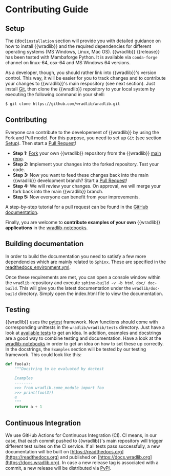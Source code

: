 # Contributing Guide

## Setup

The {doc}`installation` section will provide you with detailed guidance on how to install {{wradlib}} and the required dependencies for different operating systems (MS Windows, Linux, Mac OS). {{wradlib}} {{release}} has been tested with Mambaforge Python. It is available via `conda-forge` channel on linux-64, osx-64 and MS Windows 64 versions.

As a developer, though, you should rather link into {{wradlib}}'s version control. This way, it will be easier for you to track changes and to contribute your changes to {{wradlib}}'s main respository (see next section). Just install [Git](https://git-scm.com), then clone the {{wradlib}} repository to your local system by executing the following command in your shell:

```bash
$ git clone https://github.com/wradlib/wradlib.git
```

## Contributing

Everyone can contribute to the developement of {{wradlib}} by using the Fork and Pull model. For this purpose, you need to set up ``Git`` (see section [Setup](#setup)). Then start a [Pull Request](https://help.github.com/articles/creating-a-pull-request)!

* **Step 1:** [Fork](https://github.com/wradlib/wradlib) your own {{wradlib}} repository from the {{wradlib}} [main repo](https://github.com/wradlib/wradlib).
* **Step 2:** Implement your changes into the forked repository. Test your code.
* **Step 3:** Now you want to feed these changes back into the main {{wradlib}} development branch? Start a [Pull Request](https://help.github.com/articles/creating-a-pull-request)!
* **Step 4:** We will review your changes. On approval, we will merge your fork back into the main {{wradlib}} branch.
* **Step 5:** Now everyone can benefit from your improvements.

A step-by-step tutorial for a pull request can be found in the [GitHub documentation](https://guides.github.com/activities/forking).

Finally, you are welcome to **contribute examples of your own** {{wradlib}} **applications** in the [wradlib-notebooks](https://github.com/wradlib/wradlib-notebooks).


## Building documentation

In order to build the documentation you need to satisfy a few more dependencies which are mainly related to ``Sphinx``. These are specified in the [readthedocs_environment.yml](https://github.com/wradlib/wradlib/blob/main/ci/requirements/readthedocs.yml).

Once these requirements are met, you can open a console window within the ``wradlib``-repository and execute ``sphinx-build -v -b html doc/ doc-build``. This will give you the latest documentation under the ``wradlib/doc-build`` directory. Simply open the index.html file to view the documentation.

## Testing

{{wradlib}} uses the [pytest](https://docs.pytest.org/en/stable) framework. New functions should come with corresponding unittests in the ``wradlib/wradlib/tests`` directory. Just have a look at [available tests](https://github.com/wradlib/wradlib/tree/main/wradlib/tests) to get an idea. In addition, examples and docstrings are a good way to combine testing and documentation. Have a look at the [wradlib-notebooks](https://github.com/wradlib/wradlib-notebooks/tree/main/notebooks) in order to get an idea on how to set these up correctly. In the docstrings, the ``Examples`` section will be tested by our testing framework. This could look like this:

```python
def foo(a):
    """Docstring to be evaluated by doctest

    Examples
    --------
    >>> from wradlib.some_module import foo
    >>> print(foo(3))
    4
    """
    return a + 1
```

## Continuous Integration

We use GitHub Actions for Continuous Integration (CI). CI means, in our case, that each commit pushed to {{wradlib}}'s main repository will trigger different test suites on the CI service. If all tests pass successfully, a new documentation will be built on [https://readthedocs.org](https://readthedocs.org) and published on [https://docs.wradlib.org](https://docs.wradlib.org). In case a new release tag is associated with a commit, a new release will be distributed via [PyPI](https://pypi.org/project/wradlib).
